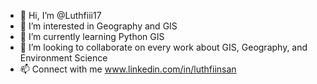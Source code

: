 - 👋 Hi, I’m @Luthfiii17
- 👀 I’m interested in Geography and GIS
- 🌱 I’m currently learning Python GIS
- 💞️ I’m looking to collaborate on every work about GIS, Geography, and Environment Science
- 📫 Connect with me www.linkedin.com/in/luthfiinsan

<!---
Luthfiii17/Luthfiii17 is a ✨ special ✨ repository because its `README.md` (this file) appears on your GitHub profile.
You can click the Preview link to take a look at your changes.
--->
